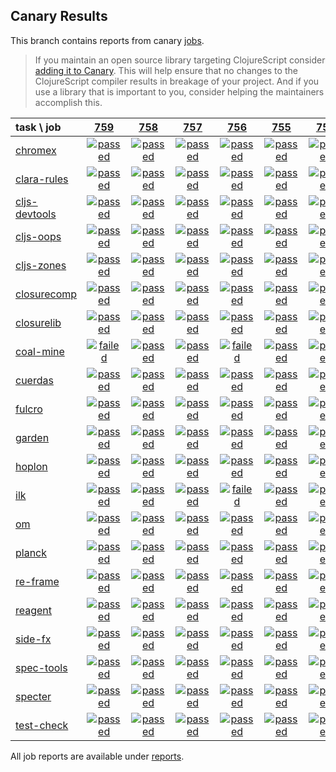 ## Canary Results

This branch contains reports from canary [jobs](https://github.com/cljs-oss/canary/tree/jobs).

> If you maintain an open source library targeting ClojureScript consider [adding it to Canary](https://github.com/cljs-oss/canary/tree/master#how-to-participate). This will help ensure that no changes to the ClojureScript compiler results in breakage of your project. And if you use a library that is important to you, consider helping the maintainers accomplish this.

[//]: # (begin_overview_table)

| task \ job | <a href="reports/2019/01/08/job-000759-1.10.506-75e4e52" title="job #759 finished on 2019-01-08">759</a> | <a href="reports/2019/01/07/job-000758-1.10.504-731be5e" title="job #758 finished on 2019-01-07">758</a> | <a href="reports/2019/01/06/job-000757-1.10.505-d44a751" title="job #757 finished on 2019-01-06">757</a> | <a href="reports/2019/01/06/job-000756-1.10.505-a6ebc07" title="job #756 finished on 2019-01-06">756</a> | <a href="reports/2019/01/06/job-000755-1.10.504-731be5e" title="job #755 finished on 2019-01-06">755</a> | <a href="reports/2019/01/05/job-000754-1.10.504-731be5e" title="job #754 finished on 2019-01-05">754</a> | <a href="reports/2019/01/04/job-000753-1.10.505-eb9e4d8" title="job #753 finished on 2019-01-04">753</a> | <a href="reports/2019/01/04/job-000752-1.10.505-b94282a" title="job #752 finished on 2019-01-04">752</a> | <a href="reports/2019/01/04/job-000751-1.10.505-f58cc48" title="job #751 finished on 2019-01-04">751</a> | <a href="reports/2019/01/02/job-000750-1.10.503-e0d499c" title="job #750 finished on 2019-01-02">750</a> |
| :--- | :---: | :---: | :---: | :---: | :---: | :---: | :---: | :---: | :---: | :---: |
| [chromex](https://github.com/binaryage/chromex) | <a href="reports/2019/01/08/job-000759-1.10.506-75e4e52#-chromex"><img title="passed" src="http://box.binaryage.com/s-passed.svg"><a> | <a href="reports/2019/01/07/job-000758-1.10.504-731be5e#-chromex"><img title="passed" src="http://box.binaryage.com/s-passed.svg"><a> | <a href="reports/2019/01/06/job-000757-1.10.505-d44a751#-chromex"><img title="passed" src="http://box.binaryage.com/s-passed.svg"><a> | <a href="reports/2019/01/06/job-000756-1.10.505-a6ebc07#-chromex"><img title="passed" src="http://box.binaryage.com/s-passed.svg"><a> | <a href="reports/2019/01/06/job-000755-1.10.504-731be5e#-chromex"><img title="passed" src="http://box.binaryage.com/s-passed.svg"><a> | <a href="reports/2019/01/05/job-000754-1.10.504-731be5e#-chromex"><img title="passed" src="http://box.binaryage.com/s-passed.svg"><a> | <a href="reports/2019/01/04/job-000753-1.10.505-eb9e4d8#-chromex"><img title="passed" src="http://box.binaryage.com/s-passed.svg"><a> | <a href="reports/2019/01/04/job-000752-1.10.505-b94282a#-chromex"><img title="passed" src="http://box.binaryage.com/s-passed.svg"><a> | <a href="reports/2019/01/04/job-000751-1.10.505-f58cc48#-chromex"><img title="failed" src="http://box.binaryage.com/s-failed.svg"><a> | <a href="reports/2019/01/02/job-000750-1.10.503-e0d499c#-chromex"><img title="passed" src="http://box.binaryage.com/s-passed.svg"><a> |
| [clara-rules](https://github.com/cerner/clara-rules) | <a href="reports/2019/01/08/job-000759-1.10.506-75e4e52#-clara-rules"><img title="passed" src="http://box.binaryage.com/s-passed.svg"><a> | <a href="reports/2019/01/07/job-000758-1.10.504-731be5e#-clara-rules"><img title="passed" src="http://box.binaryage.com/s-passed.svg"><a> | <a href="reports/2019/01/06/job-000757-1.10.505-d44a751#-clara-rules"><img title="passed" src="http://box.binaryage.com/s-passed.svg"><a> | <a href="reports/2019/01/06/job-000756-1.10.505-a6ebc07#-clara-rules"><img title="passed" src="http://box.binaryage.com/s-passed.svg"><a> | <a href="reports/2019/01/06/job-000755-1.10.504-731be5e#-clara-rules"><img title="passed" src="http://box.binaryage.com/s-passed.svg"><a> | <a href="reports/2019/01/05/job-000754-1.10.504-731be5e#-clara-rules"><img title="passed" src="http://box.binaryage.com/s-passed.svg"><a> | <a href="reports/2019/01/04/job-000753-1.10.505-eb9e4d8#-clara-rules"><img title="passed" src="http://box.binaryage.com/s-passed.svg"><a> | <a href="reports/2019/01/04/job-000752-1.10.505-b94282a#-clara-rules"><img title="passed" src="http://box.binaryage.com/s-passed.svg"><a> | <a href="reports/2019/01/04/job-000751-1.10.505-f58cc48#-clara-rules"><img title="passed" src="http://box.binaryage.com/s-passed.svg"><a> | <a href="reports/2019/01/02/job-000750-1.10.503-e0d499c#-clara-rules"><img title="passed" src="http://box.binaryage.com/s-passed.svg"><a> |
| [cljs-devtools](https://github.com/binaryage/cljs-devtools) | <a href="reports/2019/01/08/job-000759-1.10.506-75e4e52#-cljs-devtools"><img title="passed" src="http://box.binaryage.com/s-passed.svg"><a> | <a href="reports/2019/01/07/job-000758-1.10.504-731be5e#-cljs-devtools"><img title="passed" src="http://box.binaryage.com/s-passed.svg"><a> | <a href="reports/2019/01/06/job-000757-1.10.505-d44a751#-cljs-devtools"><img title="passed" src="http://box.binaryage.com/s-passed.svg"><a> | <a href="reports/2019/01/06/job-000756-1.10.505-a6ebc07#-cljs-devtools"><img title="passed" src="http://box.binaryage.com/s-passed.svg"><a> | <a href="reports/2019/01/06/job-000755-1.10.504-731be5e#-cljs-devtools"><img title="passed" src="http://box.binaryage.com/s-passed.svg"><a> | <a href="reports/2019/01/05/job-000754-1.10.504-731be5e#-cljs-devtools"><img title="passed" src="http://box.binaryage.com/s-passed.svg"><a> | <a href="reports/2019/01/04/job-000753-1.10.505-eb9e4d8#-cljs-devtools"><img title="passed" src="http://box.binaryage.com/s-passed.svg"><a> | <a href="reports/2019/01/04/job-000752-1.10.505-b94282a#-cljs-devtools"><img title="passed" src="http://box.binaryage.com/s-passed.svg"><a> | <a href="reports/2019/01/04/job-000751-1.10.505-f58cc48#-cljs-devtools"><img title="passed" src="http://box.binaryage.com/s-passed.svg"><a> | <a href="reports/2019/01/02/job-000750-1.10.503-e0d499c#-cljs-devtools"><img title="passed" src="http://box.binaryage.com/s-passed.svg"><a> |
| [cljs-oops](https://github.com/binaryage/cljs-oops) | <a href="reports/2019/01/08/job-000759-1.10.506-75e4e52#-cljs-oops"><img title="passed" src="http://box.binaryage.com/s-passed.svg"><a> | <a href="reports/2019/01/07/job-000758-1.10.504-731be5e#-cljs-oops"><img title="passed" src="http://box.binaryage.com/s-passed.svg"><a> | <a href="reports/2019/01/06/job-000757-1.10.505-d44a751#-cljs-oops"><img title="passed" src="http://box.binaryage.com/s-passed.svg"><a> | <a href="reports/2019/01/06/job-000756-1.10.505-a6ebc07#-cljs-oops"><img title="passed" src="http://box.binaryage.com/s-passed.svg"><a> | <a href="reports/2019/01/06/job-000755-1.10.504-731be5e#-cljs-oops"><img title="passed" src="http://box.binaryage.com/s-passed.svg"><a> | <a href="reports/2019/01/05/job-000754-1.10.504-731be5e#-cljs-oops"><img title="passed" src="http://box.binaryage.com/s-passed.svg"><a> | <a href="reports/2019/01/04/job-000753-1.10.505-eb9e4d8#-cljs-oops"><img title="passed" src="http://box.binaryage.com/s-passed.svg"><a> | <a href="reports/2019/01/04/job-000752-1.10.505-b94282a#-cljs-oops"><img title="failed" src="http://box.binaryage.com/s-failed.svg"><a> | <a href="reports/2019/01/04/job-000751-1.10.505-f58cc48#-cljs-oops"><img title="passed" src="http://box.binaryage.com/s-passed.svg"><a> | <a href="reports/2019/01/02/job-000750-1.10.503-e0d499c#-cljs-oops"><img title="passed" src="http://box.binaryage.com/s-passed.svg"><a> |
| [cljs-zones](https://github.com/binaryage/cljs-zones) | <a href="reports/2019/01/08/job-000759-1.10.506-75e4e52#-cljs-zones"><img title="passed" src="http://box.binaryage.com/s-passed.svg"><a> | <a href="reports/2019/01/07/job-000758-1.10.504-731be5e#-cljs-zones"><img title="passed" src="http://box.binaryage.com/s-passed.svg"><a> | <a href="reports/2019/01/06/job-000757-1.10.505-d44a751#-cljs-zones"><img title="passed" src="http://box.binaryage.com/s-passed.svg"><a> | <a href="reports/2019/01/06/job-000756-1.10.505-a6ebc07#-cljs-zones"><img title="passed" src="http://box.binaryage.com/s-passed.svg"><a> | <a href="reports/2019/01/06/job-000755-1.10.504-731be5e#-cljs-zones"><img title="passed" src="http://box.binaryage.com/s-passed.svg"><a> | <a href="reports/2019/01/05/job-000754-1.10.504-731be5e#-cljs-zones"><img title="passed" src="http://box.binaryage.com/s-passed.svg"><a> | <a href="reports/2019/01/04/job-000753-1.10.505-eb9e4d8#-cljs-zones"><img title="passed" src="http://box.binaryage.com/s-passed.svg"><a> | <a href="reports/2019/01/04/job-000752-1.10.505-b94282a#-cljs-zones"><img title="passed" src="http://box.binaryage.com/s-passed.svg"><a> | <a href="reports/2019/01/04/job-000751-1.10.505-f58cc48#-cljs-zones"><img title="passed" src="http://box.binaryage.com/s-passed.svg"><a> | <a href="reports/2019/01/02/job-000750-1.10.503-e0d499c#-cljs-zones"><img title="passed" src="http://box.binaryage.com/s-passed.svg"><a> |
| [closurecomp](https://github.com/mfikes/closurecomp) | <a href="reports/2019/01/08/job-000759-1.10.506-75e4e52#-closurecomp"><img title="passed" src="http://box.binaryage.com/s-passed.svg"><a> | <a href="reports/2019/01/07/job-000758-1.10.504-731be5e#-closurecomp"><img title="passed" src="http://box.binaryage.com/s-passed.svg"><a> | <a href="reports/2019/01/06/job-000757-1.10.505-d44a751#-closurecomp"><img title="passed" src="http://box.binaryage.com/s-passed.svg"><a> | <a href="reports/2019/01/06/job-000756-1.10.505-a6ebc07#-closurecomp"><img title="passed" src="http://box.binaryage.com/s-passed.svg"><a> | <a href="reports/2019/01/06/job-000755-1.10.504-731be5e#-closurecomp"><img title="passed" src="http://box.binaryage.com/s-passed.svg"><a> | <a href="reports/2019/01/05/job-000754-1.10.504-731be5e#-closurecomp"><img title="passed" src="http://box.binaryage.com/s-passed.svg"><a> | <a href="reports/2019/01/04/job-000753-1.10.505-eb9e4d8#-closurecomp"><img title="passed" src="http://box.binaryage.com/s-passed.svg"><a> | <a href="reports/2019/01/04/job-000752-1.10.505-b94282a#-closurecomp"><img title="passed" src="http://box.binaryage.com/s-passed.svg"><a> | <a href="reports/2019/01/04/job-000751-1.10.505-f58cc48#-closurecomp"><img title="passed" src="http://box.binaryage.com/s-passed.svg"><a> | <a href="reports/2019/01/02/job-000750-1.10.503-e0d499c#-closurecomp"><img title="passed" src="http://box.binaryage.com/s-passed.svg"><a> |
| [closurelib](https://github.com/mfikes/closurelib) | <a href="reports/2019/01/08/job-000759-1.10.506-75e4e52#-closurelib"><img title="passed" src="http://box.binaryage.com/s-passed.svg"><a> | <a href="reports/2019/01/07/job-000758-1.10.504-731be5e#-closurelib"><img title="passed" src="http://box.binaryage.com/s-passed.svg"><a> | <a href="reports/2019/01/06/job-000757-1.10.505-d44a751#-closurelib"><img title="passed" src="http://box.binaryage.com/s-passed.svg"><a> | <a href="reports/2019/01/06/job-000756-1.10.505-a6ebc07#-closurelib"><img title="passed" src="http://box.binaryage.com/s-passed.svg"><a> | <a href="reports/2019/01/06/job-000755-1.10.504-731be5e#-closurelib"><img title="passed" src="http://box.binaryage.com/s-passed.svg"><a> | <a href="reports/2019/01/05/job-000754-1.10.504-731be5e#-closurelib"><img title="passed" src="http://box.binaryage.com/s-passed.svg"><a> | <a href="reports/2019/01/04/job-000753-1.10.505-eb9e4d8#-closurelib"><img title="passed" src="http://box.binaryage.com/s-passed.svg"><a> | <a href="reports/2019/01/04/job-000752-1.10.505-b94282a#-closurelib"><img title="passed" src="http://box.binaryage.com/s-passed.svg"><a> | <a href="reports/2019/01/04/job-000751-1.10.505-f58cc48#-closurelib"><img title="passed" src="http://box.binaryage.com/s-passed.svg"><a> | <a href="reports/2019/01/02/job-000750-1.10.503-e0d499c#-closurelib"><img title="passed" src="http://box.binaryage.com/s-passed.svg"><a> |
| [coal-mine](https://github.com/mfikes/coal-mine) | <a href="reports/2019/01/08/job-000759-1.10.506-75e4e52#-coal-mine"><img title="failed" src="http://box.binaryage.com/s-failed.svg"><a> | <a href="reports/2019/01/07/job-000758-1.10.504-731be5e#-coal-mine"><img title="passed" src="http://box.binaryage.com/s-passed.svg"><a> | <a href="reports/2019/01/06/job-000757-1.10.505-d44a751#-coal-mine"><img title="passed" src="http://box.binaryage.com/s-passed.svg"><a> | <a href="reports/2019/01/06/job-000756-1.10.505-a6ebc07#-coal-mine"><img title="failed" src="http://box.binaryage.com/s-failed.svg"><a> | <a href="reports/2019/01/06/job-000755-1.10.504-731be5e#-coal-mine"><img title="passed" src="http://box.binaryage.com/s-passed.svg"><a> | <a href="reports/2019/01/05/job-000754-1.10.504-731be5e#-coal-mine"><img title="passed" src="http://box.binaryage.com/s-passed.svg"><a> | <a href="reports/2019/01/04/job-000753-1.10.505-eb9e4d8#-coal-mine"><img title="passed" src="http://box.binaryage.com/s-passed.svg"><a> | <a href="reports/2019/01/04/job-000752-1.10.505-b94282a#-coal-mine"><img title="passed" src="http://box.binaryage.com/s-passed.svg"><a> | <a href="reports/2019/01/04/job-000751-1.10.505-f58cc48#-coal-mine"><img title="passed" src="http://box.binaryage.com/s-passed.svg"><a> | <a href="reports/2019/01/02/job-000750-1.10.503-e0d499c#-coal-mine"><img title="passed" src="http://box.binaryage.com/s-passed.svg"><a> |
| [cuerdas](https://github.com/funcool/cuerdas) | <a href="reports/2019/01/08/job-000759-1.10.506-75e4e52#-cuerdas"><img title="passed" src="http://box.binaryage.com/s-passed.svg"><a> | <a href="reports/2019/01/07/job-000758-1.10.504-731be5e#-cuerdas"><img title="passed" src="http://box.binaryage.com/s-passed.svg"><a> | <a href="reports/2019/01/06/job-000757-1.10.505-d44a751#-cuerdas"><img title="passed" src="http://box.binaryage.com/s-passed.svg"><a> | <a href="reports/2019/01/06/job-000756-1.10.505-a6ebc07#-cuerdas"><img title="passed" src="http://box.binaryage.com/s-passed.svg"><a> | <a href="reports/2019/01/06/job-000755-1.10.504-731be5e#-cuerdas"><img title="passed" src="http://box.binaryage.com/s-passed.svg"><a> | <a href="reports/2019/01/05/job-000754-1.10.504-731be5e#-cuerdas"><img title="passed" src="http://box.binaryage.com/s-passed.svg"><a> | <a href="reports/2019/01/04/job-000753-1.10.505-eb9e4d8#-cuerdas"><img title="passed" src="http://box.binaryage.com/s-passed.svg"><a> | <a href="reports/2019/01/04/job-000752-1.10.505-b94282a#-cuerdas"><img title="passed" src="http://box.binaryage.com/s-passed.svg"><a> | <a href="reports/2019/01/04/job-000751-1.10.505-f58cc48#-cuerdas"><img title="passed" src="http://box.binaryage.com/s-passed.svg"><a> | <a href="reports/2019/01/02/job-000750-1.10.503-e0d499c#-cuerdas"><img title="passed" src="http://box.binaryage.com/s-passed.svg"><a> |
| [fulcro](https://github.com/fulcrologic/fulcro) | <a href="reports/2019/01/08/job-000759-1.10.506-75e4e52#-fulcro"><img title="passed" src="http://box.binaryage.com/s-passed.svg"><a> | <a href="reports/2019/01/07/job-000758-1.10.504-731be5e#-fulcro"><img title="passed" src="http://box.binaryage.com/s-passed.svg"><a> | <a href="reports/2019/01/06/job-000757-1.10.505-d44a751#-fulcro"><img title="passed" src="http://box.binaryage.com/s-passed.svg"><a> | <a href="reports/2019/01/06/job-000756-1.10.505-a6ebc07#-fulcro"><img title="passed" src="http://box.binaryage.com/s-passed.svg"><a> | <a href="reports/2019/01/06/job-000755-1.10.504-731be5e#-fulcro"><img title="passed" src="http://box.binaryage.com/s-passed.svg"><a> | <a href="reports/2019/01/05/job-000754-1.10.504-731be5e#-fulcro"><img title="passed" src="http://box.binaryage.com/s-passed.svg"><a> | <a href="reports/2019/01/04/job-000753-1.10.505-eb9e4d8#-fulcro"><img title="passed" src="http://box.binaryage.com/s-passed.svg"><a> | <a href="reports/2019/01/04/job-000752-1.10.505-b94282a#-fulcro"><img title="passed" src="http://box.binaryage.com/s-passed.svg"><a> | <a href="reports/2019/01/04/job-000751-1.10.505-f58cc48#-fulcro"><img title="passed" src="http://box.binaryage.com/s-passed.svg"><a> | <a href="reports/2019/01/02/job-000750-1.10.503-e0d499c#-fulcro"><img title="passed" src="http://box.binaryage.com/s-passed.svg"><a> |
| [garden](https://github.com/noprompt/garden) | <a href="reports/2019/01/08/job-000759-1.10.506-75e4e52#-garden"><img title="passed" src="http://box.binaryage.com/s-passed.svg"><a> | <a href="reports/2019/01/07/job-000758-1.10.504-731be5e#-garden"><img title="passed" src="http://box.binaryage.com/s-passed.svg"><a> | <a href="reports/2019/01/06/job-000757-1.10.505-d44a751#-garden"><img title="passed" src="http://box.binaryage.com/s-passed.svg"><a> | <a href="reports/2019/01/06/job-000756-1.10.505-a6ebc07#-garden"><img title="passed" src="http://box.binaryage.com/s-passed.svg"><a> | <a href="reports/2019/01/06/job-000755-1.10.504-731be5e#-garden"><img title="passed" src="http://box.binaryage.com/s-passed.svg"><a> | <a href="reports/2019/01/05/job-000754-1.10.504-731be5e#-garden"><img title="passed" src="http://box.binaryage.com/s-passed.svg"><a> | <a href="reports/2019/01/04/job-000753-1.10.505-eb9e4d8#-garden"><img title="passed" src="http://box.binaryage.com/s-passed.svg"><a> | <a href="reports/2019/01/04/job-000752-1.10.505-b94282a#-garden"><img title="passed" src="http://box.binaryage.com/s-passed.svg"><a> | <a href="reports/2019/01/04/job-000751-1.10.505-f58cc48#-garden"><img title="passed" src="http://box.binaryage.com/s-passed.svg"><a> | <a href="reports/2019/01/02/job-000750-1.10.503-e0d499c#-garden"><img title="passed" src="http://box.binaryage.com/s-passed.svg"><a> |
| [hoplon](https://github.com/hoplon/hoplon) | <a href="reports/2019/01/08/job-000759-1.10.506-75e4e52#-hoplon"><img title="passed" src="http://box.binaryage.com/s-passed.svg"><a> | <a href="reports/2019/01/07/job-000758-1.10.504-731be5e#-hoplon"><img title="passed" src="http://box.binaryage.com/s-passed.svg"><a> | <a href="reports/2019/01/06/job-000757-1.10.505-d44a751#-hoplon"><img title="passed" src="http://box.binaryage.com/s-passed.svg"><a> | <a href="reports/2019/01/06/job-000756-1.10.505-a6ebc07#-hoplon"><img title="passed" src="http://box.binaryage.com/s-passed.svg"><a> | <a href="reports/2019/01/06/job-000755-1.10.504-731be5e#-hoplon"><img title="passed" src="http://box.binaryage.com/s-passed.svg"><a> | <a href="reports/2019/01/05/job-000754-1.10.504-731be5e#-hoplon"><img title="passed" src="http://box.binaryage.com/s-passed.svg"><a> | <a href="reports/2019/01/04/job-000753-1.10.505-eb9e4d8#-hoplon"><img title="passed" src="http://box.binaryage.com/s-passed.svg"><a> | <a href="reports/2019/01/04/job-000752-1.10.505-b94282a#-hoplon"><img title="passed" src="http://box.binaryage.com/s-passed.svg"><a> | <a href="reports/2019/01/04/job-000751-1.10.505-f58cc48#-hoplon"><img title="passed" src="http://box.binaryage.com/s-passed.svg"><a> | <a href="reports/2019/01/02/job-000750-1.10.503-e0d499c#-hoplon"><img title="passed" src="http://box.binaryage.com/s-passed.svg"><a> |
| [ilk](https://github.com/mfikes/ilk) | <a href="reports/2019/01/08/job-000759-1.10.506-75e4e52#-ilk"><img title="passed" src="http://box.binaryage.com/s-passed.svg"><a> | <a href="reports/2019/01/07/job-000758-1.10.504-731be5e#-ilk"><img title="passed" src="http://box.binaryage.com/s-passed.svg"><a> | <a href="reports/2019/01/06/job-000757-1.10.505-d44a751#-ilk"><img title="passed" src="http://box.binaryage.com/s-passed.svg"><a> | <a href="reports/2019/01/06/job-000756-1.10.505-a6ebc07#-ilk"><img title="failed" src="http://box.binaryage.com/s-failed.svg"><a> | <a href="reports/2019/01/06/job-000755-1.10.504-731be5e#-ilk"><img title="passed" src="http://box.binaryage.com/s-passed.svg"><a> | <a href="reports/2019/01/05/job-000754-1.10.504-731be5e#-ilk"><img title="passed" src="http://box.binaryage.com/s-passed.svg"><a> | <a href="reports/2019/01/04/job-000753-1.10.505-eb9e4d8#-ilk"><img title="passed" src="http://box.binaryage.com/s-passed.svg"><a> | <a href="reports/2019/01/04/job-000752-1.10.505-b94282a#-ilk"><img title="passed" src="http://box.binaryage.com/s-passed.svg"><a> | <a href="reports/2019/01/04/job-000751-1.10.505-f58cc48#-ilk"><img title="passed" src="http://box.binaryage.com/s-passed.svg"><a> | <a href="reports/2019/01/02/job-000750-1.10.503-e0d499c#-ilk"><img title="passed" src="http://box.binaryage.com/s-passed.svg"><a> |
| [om](https://github.com/omcljs/om) | <a href="reports/2019/01/08/job-000759-1.10.506-75e4e52#-om"><img title="passed" src="http://box.binaryage.com/s-passed.svg"><a> | <a href="reports/2019/01/07/job-000758-1.10.504-731be5e#-om"><img title="passed" src="http://box.binaryage.com/s-passed.svg"><a> | <a href="reports/2019/01/06/job-000757-1.10.505-d44a751#-om"><img title="passed" src="http://box.binaryage.com/s-passed.svg"><a> | <a href="reports/2019/01/06/job-000756-1.10.505-a6ebc07#-om"><img title="passed" src="http://box.binaryage.com/s-passed.svg"><a> | <a href="reports/2019/01/06/job-000755-1.10.504-731be5e#-om"><img title="passed" src="http://box.binaryage.com/s-passed.svg"><a> | <a href="reports/2019/01/05/job-000754-1.10.504-731be5e#-om"><img title="passed" src="http://box.binaryage.com/s-passed.svg"><a> | <a href="reports/2019/01/04/job-000753-1.10.505-eb9e4d8#-om"><img title="passed" src="http://box.binaryage.com/s-passed.svg"><a> | <a href="reports/2019/01/04/job-000752-1.10.505-b94282a#-om"><img title="passed" src="http://box.binaryage.com/s-passed.svg"><a> | <a href="reports/2019/01/04/job-000751-1.10.505-f58cc48#-om"><img title="passed" src="http://box.binaryage.com/s-passed.svg"><a> | <a href="reports/2019/01/02/job-000750-1.10.503-e0d499c#-om"><img title="passed" src="http://box.binaryage.com/s-passed.svg"><a> |
| [planck](https://github.com/planck-repl/planck) | <a href="reports/2019/01/08/job-000759-1.10.506-75e4e52#-planck"><img title="passed" src="http://box.binaryage.com/s-passed.svg"><a> | <a href="reports/2019/01/07/job-000758-1.10.504-731be5e#-planck"><img title="passed" src="http://box.binaryage.com/s-passed.svg"><a> | <a href="reports/2019/01/06/job-000757-1.10.505-d44a751#-planck"><img title="passed" src="http://box.binaryage.com/s-passed.svg"><a> | <a href="reports/2019/01/06/job-000756-1.10.505-a6ebc07#-planck"><img title="passed" src="http://box.binaryage.com/s-passed.svg"><a> | <a href="reports/2019/01/06/job-000755-1.10.504-731be5e#-planck"><img title="passed" src="http://box.binaryage.com/s-passed.svg"><a> | <a href="reports/2019/01/05/job-000754-1.10.504-731be5e#-planck"><img title="passed" src="http://box.binaryage.com/s-passed.svg"><a> | <a href="reports/2019/01/04/job-000753-1.10.505-eb9e4d8#-planck"><img title="passed" src="http://box.binaryage.com/s-passed.svg"><a> | <a href="reports/2019/01/04/job-000752-1.10.505-b94282a#-planck"><img title="failed" src="http://box.binaryage.com/s-failed.svg"><a> | <a href="reports/2019/01/04/job-000751-1.10.505-f58cc48#-planck"><img title="passed" src="http://box.binaryage.com/s-passed.svg"><a> | <a href="reports/2019/01/02/job-000750-1.10.503-e0d499c#-planck"><img title="passed" src="http://box.binaryage.com/s-passed.svg"><a> |
| [re-frame](https://github.com/Day8/re-frame) | <a href="reports/2019/01/08/job-000759-1.10.506-75e4e52#-re-frame"><img title="passed" src="http://box.binaryage.com/s-passed.svg"><a> | <a href="reports/2019/01/07/job-000758-1.10.504-731be5e#-re-frame"><img title="passed" src="http://box.binaryage.com/s-passed.svg"><a> | <a href="reports/2019/01/06/job-000757-1.10.505-d44a751#-re-frame"><img title="passed" src="http://box.binaryage.com/s-passed.svg"><a> | <a href="reports/2019/01/06/job-000756-1.10.505-a6ebc07#-re-frame"><img title="passed" src="http://box.binaryage.com/s-passed.svg"><a> | <a href="reports/2019/01/06/job-000755-1.10.504-731be5e#-re-frame"><img title="passed" src="http://box.binaryage.com/s-passed.svg"><a> | <a href="reports/2019/01/05/job-000754-1.10.504-731be5e#-re-frame"><img title="passed" src="http://box.binaryage.com/s-passed.svg"><a> | <a href="reports/2019/01/04/job-000753-1.10.505-eb9e4d8#-re-frame"><img title="passed" src="http://box.binaryage.com/s-passed.svg"><a> | <a href="reports/2019/01/04/job-000752-1.10.505-b94282a#-re-frame"><img title="passed" src="http://box.binaryage.com/s-passed.svg"><a> | <a href="reports/2019/01/04/job-000751-1.10.505-f58cc48#-re-frame"><img title="passed" src="http://box.binaryage.com/s-passed.svg"><a> | <a href="reports/2019/01/02/job-000750-1.10.503-e0d499c#-re-frame"><img title="passed" src="http://box.binaryage.com/s-passed.svg"><a> |
| [reagent](https://github.com/reagent-project/reagent) | <a href="reports/2019/01/08/job-000759-1.10.506-75e4e52#-reagent"><img title="passed" src="http://box.binaryage.com/s-passed.svg"><a> | <a href="reports/2019/01/07/job-000758-1.10.504-731be5e#-reagent"><img title="passed" src="http://box.binaryage.com/s-passed.svg"><a> | <a href="reports/2019/01/06/job-000757-1.10.505-d44a751#-reagent"><img title="passed" src="http://box.binaryage.com/s-passed.svg"><a> | <a href="reports/2019/01/06/job-000756-1.10.505-a6ebc07#-reagent"><img title="passed" src="http://box.binaryage.com/s-passed.svg"><a> | <a href="reports/2019/01/06/job-000755-1.10.504-731be5e#-reagent"><img title="passed" src="http://box.binaryage.com/s-passed.svg"><a> | <a href="reports/2019/01/05/job-000754-1.10.504-731be5e#-reagent"><img title="passed" src="http://box.binaryage.com/s-passed.svg"><a> | <a href="reports/2019/01/04/job-000753-1.10.505-eb9e4d8#-reagent"><img title="passed" src="http://box.binaryage.com/s-passed.svg"><a> | <a href="reports/2019/01/04/job-000752-1.10.505-b94282a#-reagent"><img title="passed" src="http://box.binaryage.com/s-passed.svg"><a> | <a href="reports/2019/01/04/job-000751-1.10.505-f58cc48#-reagent"><img title="passed" src="http://box.binaryage.com/s-passed.svg"><a> | <a href="reports/2019/01/02/job-000750-1.10.503-e0d499c#-reagent"><img title="passed" src="http://box.binaryage.com/s-passed.svg"><a> |
| [side-fx](https://github.com/cljsrn/side-fx) | <a href="reports/2019/01/08/job-000759-1.10.506-75e4e52#-side-fx"><img title="passed" src="http://box.binaryage.com/s-passed.svg"><a> | <a href="reports/2019/01/07/job-000758-1.10.504-731be5e#-side-fx"><img title="passed" src="http://box.binaryage.com/s-passed.svg"><a> | <a href="reports/2019/01/06/job-000757-1.10.505-d44a751#-side-fx"><img title="passed" src="http://box.binaryage.com/s-passed.svg"><a> | <a href="reports/2019/01/06/job-000756-1.10.505-a6ebc07#-side-fx"><img title="passed" src="http://box.binaryage.com/s-passed.svg"><a> | <a href="reports/2019/01/06/job-000755-1.10.504-731be5e#-side-fx"><img title="passed" src="http://box.binaryage.com/s-passed.svg"><a> | <a href="reports/2019/01/05/job-000754-1.10.504-731be5e#-side-fx"><img title="passed" src="http://box.binaryage.com/s-passed.svg"><a> | <a href="reports/2019/01/04/job-000753-1.10.505-eb9e4d8#-side-fx"><img title="passed" src="http://box.binaryage.com/s-passed.svg"><a> | <a href="reports/2019/01/04/job-000752-1.10.505-b94282a#-side-fx"><img title="passed" src="http://box.binaryage.com/s-passed.svg"><a> | <a href="reports/2019/01/04/job-000751-1.10.505-f58cc48#-side-fx"><img title="passed" src="http://box.binaryage.com/s-passed.svg"><a> | <a href="reports/2019/01/02/job-000750-1.10.503-e0d499c#-side-fx"><img title="passed" src="http://box.binaryage.com/s-passed.svg"><a> |
| [spec-tools](https://github.com/metosin/spec-tools) | <a href="reports/2019/01/08/job-000759-1.10.506-75e4e52#-spec-tools"><img title="passed" src="http://box.binaryage.com/s-passed.svg"><a> | <a href="reports/2019/01/07/job-000758-1.10.504-731be5e#-spec-tools"><img title="passed" src="http://box.binaryage.com/s-passed.svg"><a> | <a href="reports/2019/01/06/job-000757-1.10.505-d44a751#-spec-tools"><img title="passed" src="http://box.binaryage.com/s-passed.svg"><a> | <a href="reports/2019/01/06/job-000756-1.10.505-a6ebc07#-spec-tools"><img title="passed" src="http://box.binaryage.com/s-passed.svg"><a> | <a href="reports/2019/01/06/job-000755-1.10.504-731be5e#-spec-tools"><img title="passed" src="http://box.binaryage.com/s-passed.svg"><a> | <a href="reports/2019/01/05/job-000754-1.10.504-731be5e#-spec-tools"><img title="passed" src="http://box.binaryage.com/s-passed.svg"><a> | <a href="reports/2019/01/04/job-000753-1.10.505-eb9e4d8#-spec-tools"><img title="passed" src="http://box.binaryage.com/s-passed.svg"><a> | <a href="reports/2019/01/04/job-000752-1.10.505-b94282a#-spec-tools"><img title="passed" src="http://box.binaryage.com/s-passed.svg"><a> | <a href="reports/2019/01/04/job-000751-1.10.505-f58cc48#-spec-tools"><img title="passed" src="http://box.binaryage.com/s-passed.svg"><a> | <a href="reports/2019/01/02/job-000750-1.10.503-e0d499c#-spec-tools"><img title="passed" src="http://box.binaryage.com/s-passed.svg"><a> |
| [specter](https://github.com/nathanmarz/specter) | <a href="reports/2019/01/08/job-000759-1.10.506-75e4e52#-specter"><img title="passed" src="http://box.binaryage.com/s-passed.svg"><a> | <a href="reports/2019/01/07/job-000758-1.10.504-731be5e#-specter"><img title="passed" src="http://box.binaryage.com/s-passed.svg"><a> | <a href="reports/2019/01/06/job-000757-1.10.505-d44a751#-specter"><img title="passed" src="http://box.binaryage.com/s-passed.svg"><a> | <a href="reports/2019/01/06/job-000756-1.10.505-a6ebc07#-specter"><img title="passed" src="http://box.binaryage.com/s-passed.svg"><a> | <a href="reports/2019/01/06/job-000755-1.10.504-731be5e#-specter"><img title="passed" src="http://box.binaryage.com/s-passed.svg"><a> | <a href="reports/2019/01/05/job-000754-1.10.504-731be5e#-specter"><img title="passed" src="http://box.binaryage.com/s-passed.svg"><a> | <a href="reports/2019/01/04/job-000753-1.10.505-eb9e4d8#-specter"><img title="passed" src="http://box.binaryage.com/s-passed.svg"><a> | <a href="reports/2019/01/04/job-000752-1.10.505-b94282a#-specter"><img title="passed" src="http://box.binaryage.com/s-passed.svg"><a> | <a href="reports/2019/01/04/job-000751-1.10.505-f58cc48#-specter"><img title="passed" src="http://box.binaryage.com/s-passed.svg"><a> | <a href="reports/2019/01/02/job-000750-1.10.503-e0d499c#-specter"><img title="passed" src="http://box.binaryage.com/s-passed.svg"><a> |
| [test-check](https://github.com/clojure/test.check) | <a href="reports/2019/01/08/job-000759-1.10.506-75e4e52#-test-check"><img title="passed" src="http://box.binaryage.com/s-passed.svg"><a> | <a href="reports/2019/01/07/job-000758-1.10.504-731be5e#-test-check"><img title="passed" src="http://box.binaryage.com/s-passed.svg"><a> | <a href="reports/2019/01/06/job-000757-1.10.505-d44a751#-test-check"><img title="passed" src="http://box.binaryage.com/s-passed.svg"><a> | <a href="reports/2019/01/06/job-000756-1.10.505-a6ebc07#-test-check"><img title="passed" src="http://box.binaryage.com/s-passed.svg"><a> | <a href="reports/2019/01/06/job-000755-1.10.504-731be5e#-test-check"><img title="passed" src="http://box.binaryage.com/s-passed.svg"><a> | <a href="reports/2019/01/05/job-000754-1.10.504-731be5e#-test-check"><img title="passed" src="http://box.binaryage.com/s-passed.svg"><a> | <a href="reports/2019/01/04/job-000753-1.10.505-eb9e4d8#-test-check"><img title="passed" src="http://box.binaryage.com/s-passed.svg"><a> | <a href="reports/2019/01/04/job-000752-1.10.505-b94282a#-test-check"><img title="passed" src="http://box.binaryage.com/s-passed.svg"><a> | <a href="reports/2019/01/04/job-000751-1.10.505-f58cc48#-test-check"><img title="passed" src="http://box.binaryage.com/s-passed.svg"><a> | <a href="reports/2019/01/02/job-000750-1.10.503-e0d499c#-test-check"><img title="passed" src="http://box.binaryage.com/s-passed.svg"><a> |

[//]: # (end_overview_table)

All job reports are available under [reports](reports).
